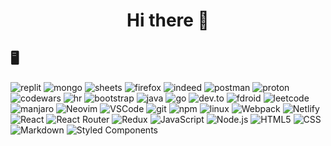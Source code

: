 <h1 align="center">Hi there 🐸 </h1>

## 🖥 
<p>
  <img alt='replit' src='https://img.shields.io/badge/replit-667881?style=for-the-badge&logo=replit&logoColor=white'/>
  <img alt='mongo'src='https://img.shields.io/badge/MongoDB-4EA94B?style=for-the-badge&logo=mongodb&logoColor=white'/>
  <img alt='sheets' src='https://img.shields.io/badge/Google%20Sheets-34A853?style=for-the-badge&logo=google-sheets&logoColor=white'/>
  <img alt='firefox' src='https://img.shields.io/badge/Firefox_Browser-FF7139?style=for-the-badge&logo=Firefox-Browser&logoColor=white'/>
  <img alt='indeed' src='https://img.shields.io/badge/Indeed-003A9B?style=for-the-badge&logo=Indeed&logoColor=white'/>
  <img alt='postman' src='https://img.shields.io/badge/Postman-FF6C37?style=for-the-badge&logo=postman&logoColor=white'/>
  <img alt='proton' src='https://img.shields.io/badge/ProtonMail-8B89CC?style=for-the-badge&logo=protonmail&logoColor=white'/>
  <img alt='codewars' src='https://img.shields.io/badge/Codewars-B1361E?style=for-the-badge&logo=Codewars&logoColor=white'/>
  <img alt='hr' src='https://img.shields.io/badge/-Hackerrank-2EC866?style=for-the-badge&logo=HackerRank&logoColor=white'/>
  <img alt='bootstrap' src='https://img.shields.io/badge/Bootstrap-563D7C?style=for-the-badge&logo=bootstrap&logoColor=white'/>
  <img alt='java' src='https://img.shields.io/badge/Java-ED8B00?style=for-the-badge&logo=openjdk&logoColor=white'/>
  <img alt='go' src='https://img.shields.io/badge/Go-00ADD8?style=for-the-badge&logo=go&logoColor=white'/>
  <img alt='dev.to' src='https://img.shields.io/badge/dev.to-0A0A0A?style=for-the-badge&logo=devdotto&logoColor=white'/>
  <img alt='fdroid' src='https://img.shields.io/badge/F%20Droid-1976D2?style=for-the-badge&logo=f-droid&logoColor=white'/>
  <img alt='leetcode' src='https://img.shields.io/badge/-LeetCode-FFA116?style=for-the-badge&logo=LeetCode&logoColor=black'/>
  <img alt='manjaro' src='https://img.shields.io/badge/manjaro-35BF5C?style=for-the-badge&logo=manjaro&logoColor=white'/>
  <img alt="Neovim" src="https://img.shields.io/badge/NeoVim-%2357A143.svg?&style=for-the-badge&logo=neovim&logoColor=white" />
  <img alt="VSCode" src="https://img.shields.io/badge/Visual_Studio_Code-0078D4?style=for-the-badge&logo=visual%20studio%20code&logoColor=white" />
  <img alt="git" src="https://img.shields.io/badge/GIT-E44C30?style=for-the-badge&logo=git&logoColor=white" />
  <img alt="npm" src="https://img.shields.io/badge/-NPM-CB3837?style=for-the-badge&logo=npm&logoColor=white" />
  <img alt='linux' src='https://img.shields.io/badge/Linux-FCC624?style=for-the-badge&logo=linux&logoColor=black'/>
  <img alt="Webpack" src="https://img.shields.io/badge/-Webpack-8DD6F9?style=for-the-badge&logo=webpack&logoColor=white" /> 
  <img alt="Netlify" src="https://img.shields.io/badge/Netlify-00C7B7?style=for-the-badge&logo=netlify&logoColor=white" />
  <img alt="React" src="https://img.shields.io/badge/React-20232A?style=for-the-badge&logo=react&logoColor=61DAFB" />
  <img alt="React Router" src="https://img.shields.io/badge/React_Router-CA4245?style=for-the-badge&logo=react-router&logoColor=white" />
  <img alt="Redux" src="https://img.shields.io/badge/Redux-593D88?style=for-the-badge&logo=redux&logoColor=white" />
  <img alt="JavaScript" src="https://img.shields.io/badge/JavaScript-323330?style=for-the-badge&logo=javascript&logoColor=F7DF1E" />
  <img alt="Node.js" src="https://img.shields.io/badge/Node.js-43853D?style=for-the-badge&logo=node.js&logoColor=white" />
  <img alt="HTML5" src="https://img.shields.io/badge/-HTML5-E34F26?style=for-the-badge&logo=html5&logoColor=white" />
  <img alt="CSS" src="https://img.shields.io/badge/CSS-239120?&style=for-the-badge&logo=css3&logoColor=white" />
  <img alt="Markdown" src="https://img.shields.io/badge/Markdown-000000?style=for-the-badge&logo=markdown&logoColor=white" />
  <img alt="Styled Components" src="https://img.shields.io/badge/-Styled_Components-db7092?style=for-the-badge&logo=styled-components&logoColor=white" />
  </p>
